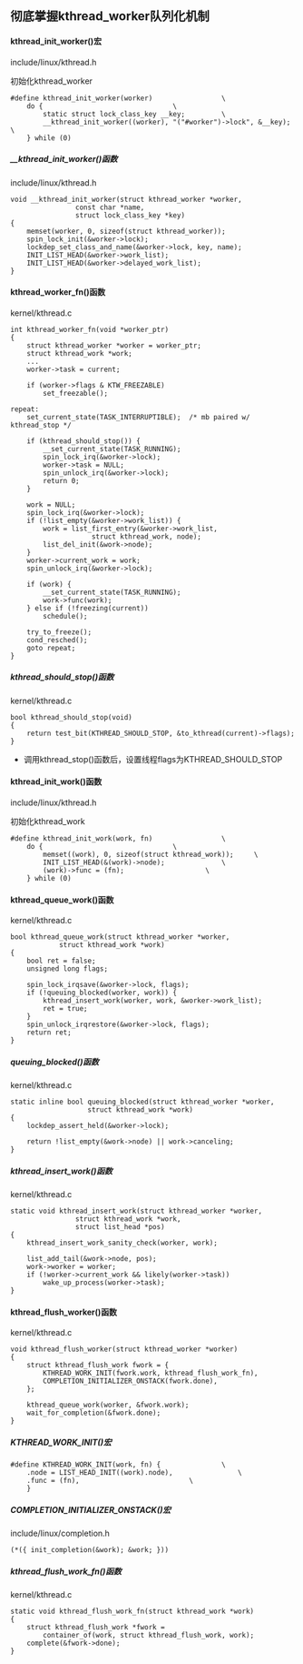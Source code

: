 ## 彻底掌握kthread_worker队列化机制

#### kthread_init_worker()宏

include/linux/kthread.h

初始化kthread_worker

```
#define kthread_init_worker(worker)					\
	do {								\
		static struct lock_class_key __key;			\
		__kthread_init_worker((worker), "("#worker")->lock", &__key); \
	} while (0)
```

##### __kthread_init_worker()函数

include/linux/kthread.h

```
void __kthread_init_worker(struct kthread_worker *worker,
				const char *name,
				struct lock_class_key *key)
{
	memset(worker, 0, sizeof(struct kthread_worker));
	spin_lock_init(&worker->lock);
	lockdep_set_class_and_name(&worker->lock, key, name);
	INIT_LIST_HEAD(&worker->work_list);
	INIT_LIST_HEAD(&worker->delayed_work_list);
}
```

#### kthread_worker_fn()函数

kernel/kthread.c

```
int kthread_worker_fn(void *worker_ptr)
{
	struct kthread_worker *worker = worker_ptr;
	struct kthread_work *work;
	...
	worker->task = current;

	if (worker->flags & KTW_FREEZABLE)
		set_freezable();

repeat:
	set_current_state(TASK_INTERRUPTIBLE);	/* mb paired w/ kthread_stop */

	if (kthread_should_stop()) {
		__set_current_state(TASK_RUNNING);
		spin_lock_irq(&worker->lock);
		worker->task = NULL;
		spin_unlock_irq(&worker->lock);
		return 0;
	}

	work = NULL;
	spin_lock_irq(&worker->lock);
	if (!list_empty(&worker->work_list)) {
		work = list_first_entry(&worker->work_list,
					struct kthread_work, node);
		list_del_init(&work->node);
	}
	worker->current_work = work;
	spin_unlock_irq(&worker->lock);

	if (work) {
		__set_current_state(TASK_RUNNING);
		work->func(work);
	} else if (!freezing(current))
		schedule();

	try_to_freeze();
	cond_resched();
	goto repeat;
}
```

##### kthread_should_stop()函数

kernel/kthread.c

```
bool kthread_should_stop(void)
{
	return test_bit(KTHREAD_SHOULD_STOP, &to_kthread(current)->flags);
}
```

- 调用kthread_stop()函数后，设置线程flags为KTHREAD_SHOULD_STOP



#### kthread_init_work()函数

include/linux/kthread.h

初始化kthread_work

```
#define kthread_init_work(work, fn)					\
	do {								\
		memset((work), 0, sizeof(struct kthread_work));		\
		INIT_LIST_HEAD(&(work)->node);				\
		(work)->func = (fn);					\
	} while (0)
```



#### kthread_queue_work()函数

kernel/kthread.c

```
bool kthread_queue_work(struct kthread_worker *worker,
			struct kthread_work *work)
{
	bool ret = false;
	unsigned long flags;

	spin_lock_irqsave(&worker->lock, flags);
	if (!queuing_blocked(worker, work)) {
		kthread_insert_work(worker, work, &worker->work_list);
		ret = true;
	}
	spin_unlock_irqrestore(&worker->lock, flags);
	return ret;
}
```

##### queuing_blocked()函数

kernel/kthread.c

```
static inline bool queuing_blocked(struct kthread_worker *worker,
				   struct kthread_work *work)
{
	lockdep_assert_held(&worker->lock);

	return !list_empty(&work->node) || work->canceling;
}
```

##### kthread_insert_work()函数

kernel/kthread.c

```
static void kthread_insert_work(struct kthread_worker *worker,
				struct kthread_work *work,
				struct list_head *pos)
{
	kthread_insert_work_sanity_check(worker, work);

	list_add_tail(&work->node, pos);
	work->worker = worker;
	if (!worker->current_work && likely(worker->task))
		wake_up_process(worker->task);
}
```



#### kthread_flush_worker()函数

kernel/kthread.c

```
void kthread_flush_worker(struct kthread_worker *worker)
{
	struct kthread_flush_work fwork = {
		KTHREAD_WORK_INIT(fwork.work, kthread_flush_work_fn),
		COMPLETION_INITIALIZER_ONSTACK(fwork.done),
	};

	kthread_queue_work(worker, &fwork.work);
	wait_for_completion(&fwork.done);
}
```

##### KTHREAD_WORK_INIT()宏

```
#define KTHREAD_WORK_INIT(work, fn)	{				\
	.node = LIST_HEAD_INIT((work).node),				\
	.func = (fn),							\
	}
```

##### COMPLETION_INITIALIZER_ONSTACK()宏

include/linux/completion.h

```
(*({ init_completion(&work); &work; }))
```

##### kthread_flush_work_fn()函数

kernel/kthread.c

```
static void kthread_flush_work_fn(struct kthread_work *work)
{
	struct kthread_flush_work *fwork =
		container_of(work, struct kthread_flush_work, work);
	complete(&fwork->done);
}
```

